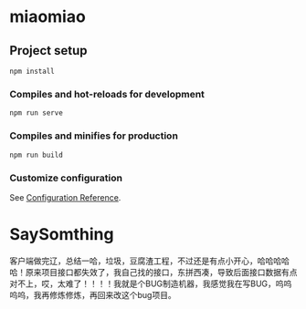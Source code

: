 # miaomiao

## Project setup
```
npm install
```

### Compiles and hot-reloads for development
```
npm run serve
```

### Compiles and minifies for production
```
npm run build
```

### Customize configuration
See [Configuration Reference](https://cli.vuejs.org/config/).

# SaySomthing
客户端做完辽，总结一哈，垃圾，豆腐渣工程，不过还是有点小开心，哈哈哈哈哈！原来项目接口都失效了，我自己找的接口，东拼西凑，导致后面接口数据有点对不上，哎，太难了！！！！我就是个BUG制造机器，我感觉我在写BUG，呜呜呜呜，我再修炼修炼，再回来改这个bug项目。

